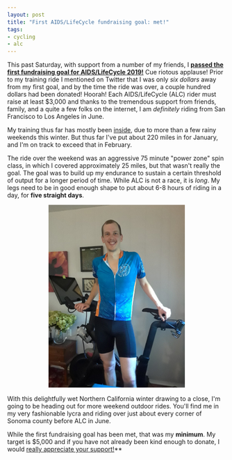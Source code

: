 ```yaml
---
layout: post
title: "First AIDS/LifeCycle fundraising goal: met!"
tags:
- cycling
- alc
---
```


This past Saturday, with support from a number of my friends, I **[passed the
first fundraising goal for AIDS/LifeCycle
2019!](http://www.tofighthiv.org/goto/rtyler)** Cue riotous applause! Prior to
my training ride I mentioned on Twitter that I was only _six dollars_ away from
my first goal, and by the time the ride was over, a couple hundred dollars had
been donated! Hoorah! Each AIDS/LifeCycle (ALC) rider must raise at least
$3,000 and thanks to the tremendous support from friends, family, and a quite a
few folks on the internet, I am _definitely_ riding from San Francisco to Los
Angeles in June.


My training thus far has mostly been
[inside](/2019/01/13/peloton-worth-the-hype.html), due to more than a few rainy
weekends this winter. But thus far I've put about 220 miles in for January, and
I'm on track to exceed that in February. 

The ride over the weekend was an aggressive 75 minute "power zone" spin class,
in which I covered approximately 25 miles, but that wasn't really the goal. The
goal was to build up my endurance to sustain a certain threshold of output for
a longer period of time. While ALC is not a race, it is _long_. My legs need to
be in good enough shape to put about 6-8 hours of riding in a day, for **five
straight days**.

<center><img src="/images/post-images/alc-2019/indoor-training.jpeg"
title="Training indoors is _okay_" height="420"/></center>


With this delightfully wet Northern California winter drawing to a close, I'm
going to be heading out for more weekend outdoor rides. You'll find me in my
very fashionable lycra and riding over just about every corner of Sonoma
county before ALC in June.


While the first fundraising goal has been met, that was my **minimum**. My
target is $5,000 and if you have not already been kind enough to donate, I
would [really appreciate your support!](http://www.tofighthiv.org/goto/rtyler)**

